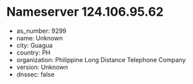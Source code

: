 # Nameserver 124.106.95.62

* as_number: 9299
* name: Unknown
* city: Guagua
* country: PH
* organization: Philippine Long Distance Telephone Company
* version: Unknown
* dnssec: false
